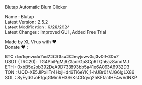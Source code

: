 Blutap Automatic Blum Clicker                                                

Name : Blutap                                                                       
Latest Version : 2.5.2                                                               
Latest Modification : 9/28/2024                                             
Latest Changes : Improved GUI , Added Free Trial                                           

Made by XL Virus with ❤️                                                               
Donate ❤️ :           
                                                                                 
BTC : bc1qmvdde7cd72t2f9xu202myjswv0sj3v0lfv30c7                                                                                    
USDT (TRC20) : TG4PbiPgMj6ZSadrGp8Cp6TQh6az8andMJ                                              
ETH : 0xbB5e2bb392DeA9D733893bb5a41e6A093A6932D3                                              
TON : UQD-XB5JlPxiITr4HxjHd46Ti6eYK_1-hUBr04VJG6lgLX86                                          
SOL : 8yEydG7oE1gqGMmRH3S6KsCGqvq2hKFfantHF4wVdNXP                                         
